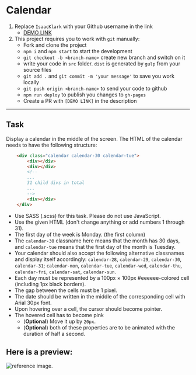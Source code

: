 # Calendar
1. Replace `IsaacKlark` with your Github username in the link
    - [DEMO LINK](https://IsaacKlark.github.io/layout_calendar/)
2. This project requires you to work with `git` manually:
    - Fork and clone the project
    - `npm i` and `npm start` to start the development
    - `git checkout -b <branch-name>` create new branch and switch on it
    - write your code in `src` folder. `dist` is generated by `gulp` from your source files
    - `git add .` and `git commit -m 'your message'` to save you work locally
    - `git push origin <branch-name>` to send your code to github
    - `npm run deploy` to publish you changes to `gh-pages`
    - Create a PR with `[DEMO LINK]` in the description
---

## Task
Display a calendar in the middle of the screen. The HTML of the calendar needs to have the following structure:

```html
    <div class="calendar calendar-30 calendar-tue">
        <div></div>
        <div></div>
        <!--
        ...
        31 child divs in total
        ...
        -->
        <div></div>
    </div>
```
- Use SASS (.scss) for this task. Please do not use JavaScript.
- Use the given HTML (don't change anything or add numbers 1 through 31).
- The first day of the week is Monday. (the first column)
- The `calendar-30` classname here means that the month has 30 days, and `calendar-tue` means that the first day of the month is Tuesday.
- Your calendar should also accept the following alternative classnames and display itself accordingly: `calendar-28`, `calendar-29`, `calendar-30`, `calendar-31`; `calendar-mon`, `calendar-tue`, `calendar-wed`, `calendar-thu`, `calendar-fri`, `calendar-sat`, `calendar-sun`.
- Each day must be represented by a 100px × 100px #eeeeee-colored cell (including 1px black borders).
- The gap between the cells must be 1 pixel.
- The date should be written in the middle of the corresponding cell with Arial 30px font.
- Upon hovering over a cell, the cursor should become pointer.
- The hovered cell has to become pink
  - (**Optional**) Move it up by `20px`.
  - (**Optional**) both of these properties are to be animated with the duration of half a second.

## Here is a preview:
![reference image](reference.png).
